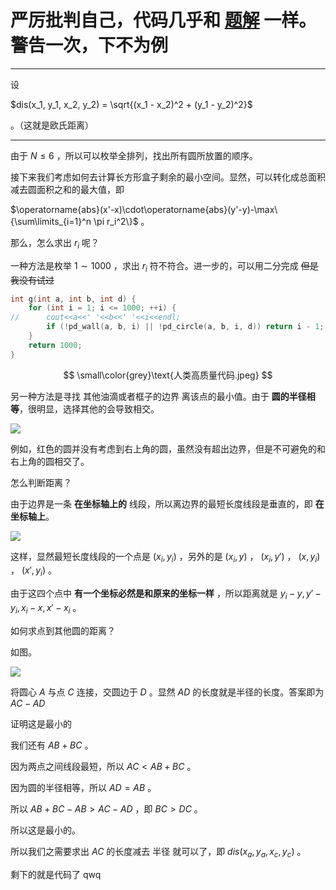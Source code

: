 # 严厉批判自己，代码几乎和 [题解](https://www.luogu.com.cn/blog/shenhy1205/solution-p1378) 一样。警告一次，下不为例

-----

设


$dis(x_1, y_1, x_2, y_2) = \sqrt{(x_1 - x_2)^2 + (y_1 - y_2)^2}$

。（这就是欧氏距离）



------

由于 $N \le 6$ ，所以可以枚举全排列，找出所有圆所放置的顺序。



接下来我们考虑如何去计算长方形盒子剩余的最小空间。显然，可以转化成总面积减去圆面积之和的最大值，即


$\operatorname{abs}(x'-x)\cdot\operatorname{abs}(y'-y)-\max\{\sum\limits_{i=1}^n \pi r_i^2\}$
。

那么，怎么求出 $r_i$ 呢？



一种方法是枚举 $1 \sim 1000$ ，求出 $r_i$ 符不符合。进一步的，可以用二分完成 ~~但是我没有试过~~



```cpp
int g(int a, int b, int d) {
	for (int i = 1; i <= 1000; ++i) {
//		cout<<a<<' '<<b<<' '<<i<<endl;
		if (!pd_wall(a, b, i) || !pd_circle(a, b, i, d)) return i - 1;
	}
	return 1000;
}
```

$$
\small\color{grey}\text{人类高质量代码.jpeg}
$$

另一种方法是寻找 其他油滴或者框子的边界 离该点的最小值。由于 **圆的半径相等**，很明显，选择其他的会导致相交。



![](https://camo.githubusercontent.com/371495268edf8e79a01aef2dfc9d205d6d6fdfddf6350966e35f9efb4a8d8c5a/68747470733a2f2f73312e617831782e636f6d2f323032332f30332f32372f707079647a68362e706e67)



例如，红色的圆并没有考虑到右上角的圆，虽然没有超出边界，但是不可避免的和右上角的圆相交了。



怎么判断距离？



由于边界是一条 **在坐标轴上的** 线段，所以离边界的最短长度线段是垂直的，即 **在坐标轴上**。

![](https://camo.githubusercontent.com/ed3f6611d5d10a27a7a5c4f9808c808529387798fb8b142b1e6d2a11535b24f1/68747470733a2f2f73312e617831782e636f6d2f323032332f30332f32382f707079687a344f2e706e67)

这样，显然最短长度线段的一个点是 $(x_i, y_i)$ ，另外的是 $(x_i, y)$ ， $(x_i, y')$ ， $(x, y_i)$ ， $(x', y_i)$ 。



由于这四个点中 **有一个坐标必然是和原来的坐标一样** ，所以距离就是 $y_i - y, y' - y_i, x_i - x, x' - x_i$ 。



如何求点到其他圆的距离？



如图。



![](https://camo.githubusercontent.com/4eec025ab4667096d7bc6be5a309c0c98cb37a753801bdff851f05559c159a05/68747470733a2f2f73312e617831782e636f6d2f323032332f30332f32382f707063693655302e706e67)

将圆心 $A$ 与点 $C$ 连接，交圆边于 $D$ 。显然 $AD$ 的长度就是半径的长度。答案即为 $AC - AD$



证明这是最小的



我们还有 $AB + BC$ 。

因为两点之间线段最短，所以 $AC < AB + BC$ 。

因为圆的半径相等，所以 $AD = AB$ 。

所以 $AB + BC - AB > AC - AD$ ，即 $BC > DC$ 。



所以这是最小的。

所以我们之需要求出 $AC$ 的长度减去 半径 就可以了，即 $dis(x_a, y_a, x_c, y_c)$ 。



剩下的就是代码了 qwq

